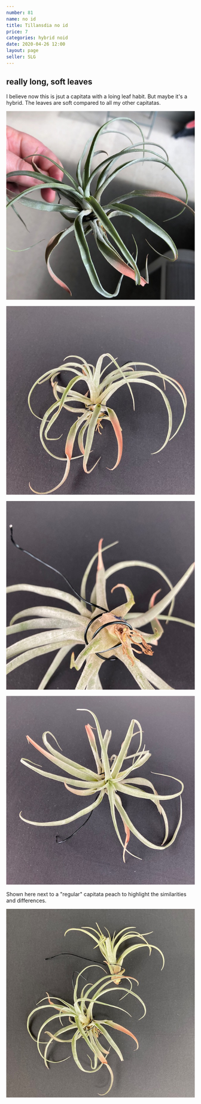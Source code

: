 ```yaml
---
number: 81
name: no id
title: Tillansdia no id
price: 7
categories: hybrid noid
date: 2020-04-26 12:00
layout: page
seller: SLG
---
```

## really long, soft leaves

I believe now this is jsut a capitata with a loing leaf habit. But maybe it's a hybrid. The leaves are soft compared to all my other capitatas.

!["Tillandsia no id"](/i/IMG_6302.jpeg "Tillandsia no id")

!["Tillandsia no id"](/i/IMG_0166.jpeg "Tillandsia no id")

!["Tillandsia no id"](/i/IMG_0167.jpeg "Tillandsia no id")

!["Tillandsia no id"](/i/IMG_0165.jpeg "Tillandsia no id")

Shown here next to a "regular" capitata peach to highlight the similarities and differences.

!["Tillandsia no id"](/i/IMG_0174.jpeg "Tillandsia no id")
